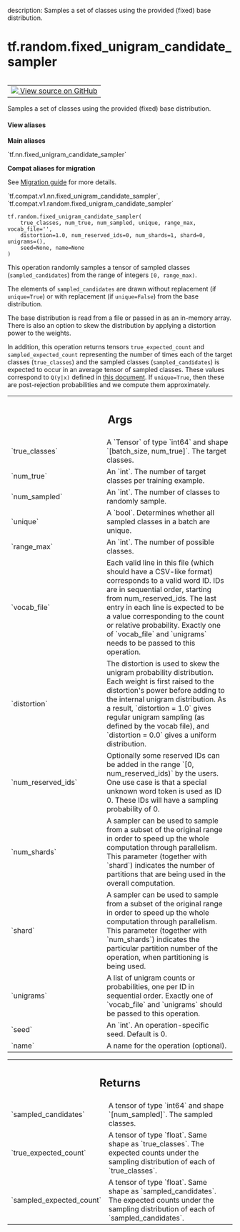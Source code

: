 description: Samples a set of classes using the provided (fixed) base distribution.

<div itemscope itemtype="http://developers.google.com/ReferenceObject">
<meta itemprop="name" content="tf.random.fixed_unigram_candidate_sampler" />
<meta itemprop="path" content="Stable" />
</div>

# tf.random.fixed_unigram_candidate_sampler

<!-- Insert buttons and diff -->

<table class="tfo-notebook-buttons tfo-api nocontent" align="left">
<td>
  <a target="_blank" href="https://github.com/tensorflow/tensorflow/blob/r2.4/tensorflow/python/ops/candidate_sampling_ops.py#L218-L309">
    <img src="https://www.tensorflow.org/images/GitHub-Mark-32px.png" />
    View source on GitHub
  </a>
</td>
</table>



Samples a set of classes using the provided (fixed) base distribution.

<section class="expandable">
  <h4 class="showalways">View aliases</h4>
  <p>
<b>Main aliases</b>
<p>`tf.nn.fixed_unigram_candidate_sampler`</p>

<b>Compat aliases for migration</b>
<p>See
<a href="https://www.tensorflow.org/guide/migrate">Migration guide</a> for
more details.</p>
<p>`tf.compat.v1.nn.fixed_unigram_candidate_sampler`, `tf.compat.v1.random.fixed_unigram_candidate_sampler`</p>
</p>
</section>

<pre class="devsite-click-to-copy prettyprint lang-py tfo-signature-link">
<code>tf.random.fixed_unigram_candidate_sampler(
    true_classes, num_true, num_sampled, unique, range_max, vocab_file='',
    distortion=1.0, num_reserved_ids=0, num_shards=1, shard=0, unigrams=(),
    seed=None, name=None
)
</code></pre>



<!-- Placeholder for "Used in" -->

This operation randomly samples a tensor of sampled classes
(`sampled_candidates`) from the range of integers `[0, range_max)`.

The elements of `sampled_candidates` are drawn without replacement
(if `unique=True`) or with replacement (if `unique=False`) from
the base distribution.

The base distribution is read from a file or passed in as an
in-memory array. There is also an option to skew the distribution by
applying a distortion power to the weights.

In addition, this operation returns tensors `true_expected_count`
and `sampled_expected_count` representing the number of times each
of the target classes (`true_classes`) and the sampled
classes (`sampled_candidates`) is expected to occur in an average
tensor of sampled classes.  These values correspond to `Q(y|x)`
defined in [this
document](http://www.tensorflow.org/extras/candidate_sampling.pdf).
If `unique=True`, then these are post-rejection probabilities and we
compute them approximately.

<!-- Tabular view -->
 <table class="responsive fixed orange">
<colgroup><col width="214px"><col></colgroup>
<tr><th colspan="2"><h2 class="add-link">Args</h2></th></tr>

<tr>
<td>
`true_classes`
</td>
<td>
A `Tensor` of type `int64` and shape `[batch_size,
num_true]`. The target classes.
</td>
</tr><tr>
<td>
`num_true`
</td>
<td>
An `int`.  The number of target classes per training example.
</td>
</tr><tr>
<td>
`num_sampled`
</td>
<td>
An `int`.  The number of classes to randomly sample.
</td>
</tr><tr>
<td>
`unique`
</td>
<td>
A `bool`. Determines whether all sampled classes in a batch are
unique.
</td>
</tr><tr>
<td>
`range_max`
</td>
<td>
An `int`. The number of possible classes.
</td>
</tr><tr>
<td>
`vocab_file`
</td>
<td>
Each valid line in this file (which should have a CSV-like
format) corresponds to a valid word ID. IDs are in sequential order,
starting from num_reserved_ids. The last entry in each line is expected
to be a value corresponding to the count or relative probability. Exactly
one of `vocab_file` and `unigrams` needs to be passed to this operation.
</td>
</tr><tr>
<td>
`distortion`
</td>
<td>
The distortion is used to skew the unigram probability
distribution.  Each weight is first raised to the distortion's power
before adding to the internal unigram distribution. As a result,
`distortion = 1.0` gives regular unigram sampling (as defined by the vocab
file), and `distortion = 0.0` gives a uniform distribution.
</td>
</tr><tr>
<td>
`num_reserved_ids`
</td>
<td>
Optionally some reserved IDs can be added in the range
`[0, num_reserved_ids)` by the users. One use case is that a special
unknown word token is used as ID 0. These IDs will have a sampling
probability of 0.
</td>
</tr><tr>
<td>
`num_shards`
</td>
<td>
A sampler can be used to sample from a subset of the original
range in order to speed up the whole computation through parallelism. This
parameter (together with `shard`) indicates the number of partitions that
are being used in the overall computation.
</td>
</tr><tr>
<td>
`shard`
</td>
<td>
A sampler can be used to sample from a subset of the original range
in order to speed up the whole computation through parallelism. This
parameter (together with `num_shards`) indicates the particular partition
number of the operation, when partitioning is being used.
</td>
</tr><tr>
<td>
`unigrams`
</td>
<td>
A list of unigram counts or probabilities, one per ID in
sequential order. Exactly one of `vocab_file` and `unigrams` should be
passed to this operation.
</td>
</tr><tr>
<td>
`seed`
</td>
<td>
An `int`. An operation-specific seed. Default is 0.
</td>
</tr><tr>
<td>
`name`
</td>
<td>
A name for the operation (optional).
</td>
</tr>
</table>



<!-- Tabular view -->
 <table class="responsive fixed orange">
<colgroup><col width="214px"><col></colgroup>
<tr><th colspan="2"><h2 class="add-link">Returns</h2></th></tr>

<tr>
<td>
`sampled_candidates`
</td>
<td>
A tensor of type `int64` and shape `[num_sampled]`.
The sampled classes.
</td>
</tr><tr>
<td>
`true_expected_count`
</td>
<td>
A tensor of type `float`.  Same shape as
`true_classes`. The expected counts under the sampling distribution
of each of `true_classes`.
</td>
</tr><tr>
<td>
`sampled_expected_count`
</td>
<td>
A tensor of type `float`. Same shape as
`sampled_candidates`. The expected counts under the sampling distribution
of each of `sampled_candidates`.
</td>
</tr>
</table>

